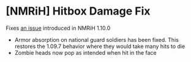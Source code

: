 # [NMRiH] Hitbox Damage Fix

Fixes [an issue](https://github.com/nmrih/source-game/issues/1257) introduced in NMRiH 1.10.0

 - Armor absorption on national guard soldiers has been fixed. This restores the 1.09.7 behavior where they would take many hits to die
 - Zombie heads now pop as intended when hit in the face
